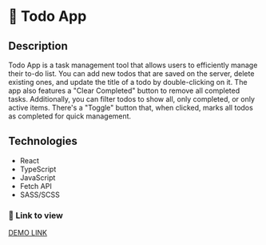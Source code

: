 # 📝 Todo App

## Description
Todo App is a task management tool that allows users to efficiently manage their to-do list. You can add new todos that are saved on the server, delete existing ones, and update the title of a todo by double-clicking on it. The app also features a "Clear Completed" button to remove all completed tasks. Additionally, you can filter todos to show all, only completed, or only active items. There's a "Toggle" button that, when clicked, marks all todos as completed for quick management.

## Technologies
- React
- TypeScript
- JavaScript
- Fetch API
- SASS/SCSS
  
### 🔗 Link to view
[DEMO LINK](https://k-shestakov.github.io/todo-app/)
